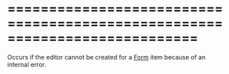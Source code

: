 ===========================================================================
===========================================================================

<!--shortDescription-->
Occurs if the editor cannot be created for a [Form](/Documentation/ApiReference/UI_Widgets/dxForm/) item because of an internal error.
<!--/shortDescription-->

<!--fullDescription-->

<!--/fullDescription-->